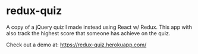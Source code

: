 # redux-quiz
A copy of a jQuery quiz I made instead using React w/ Redux.
This app with also track the highest score that someone has achieve on the quiz.

Check out a demo at: https://redux-quiz.herokuapp.com/
